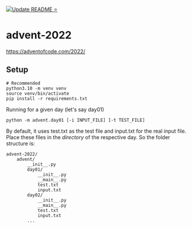 [![Update README ⭐](https://github.com/jrodal98/advent-of-code-2022/actions/workflows/readme-stars.yml/badge.svg)](https://github.com/jrodal98/advent-of-code-2022/actions/workflows/readme-stars.yml)

# advent-2022

https://adventofcode.com/2022/

<!--- advent_readme_stars table --->
<!--- advent_readme_stars table --->

## Setup

```
# Recommended
python3.10 -m venv venv
source venv/bin/activate
pip install -r requirements.txt
```

Running for a given day (let's say day01)

```
python -m advent.day01 [-i INPUT_FILE] [-t TEST_FILE]
```

By default, it uses test.txt as the test file and input.txt for the real input file.
Place these files in the _directory_ of the respective day. So the folder structure is:

```
advent-2022/
    advent/
        __init__.py
        day01/
            __init__.py
            __main__.py
            test.txt
            input.txt
        day02/
            __init__.py
            __main__.py
            test.txt
            input.txt
        ...
```
